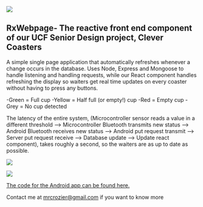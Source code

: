 ![](https://imgur.com/7OlUAY1.jpg)
## **RxWebpage**- The reactive front end component of our UCF Senior Design project, Clever Coasters

A simple single page application that automatically refreshes whenever a change occurs in the database. Uses Node, Express and Mongoose to handle listening and handling requests, while our React component handles refreshing the display so waiters get real time updates on every coaster without having to press any buttons. 

-Green = Full cup
-Yellow = Half full (or empty!) cup
-Red = Empty cup
-Grey = No cup detected

The latency of the entire system, (Microcontroller sensor reads a value in a different threshold --> Microcontroller Bluetooth transmits new status --> Android Bluetooth receives new status --> Android put request transmit --> Server put request receive --> Database update --> Update react component), takes roughly a second, so the waiters are as up to date as possible.

![](https://imgur.com/a7DVdxN.jpg)

![](https://imgur.com/0qNEvlZ.png)

[The code for the Android app can be found here.](https://github.com/mrcrozier/RxCoaster)

Contact me at mrcrozier@gmail.com if you want to know more